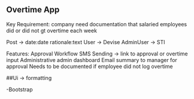 ## Overtime App

Key Requirement: company need documentation that salaried employees did or did not gt overtime each week

Post -> date:date rationale:text
User -> Devise
AdminUser -> STI

Features: 
Approval Workflow
SMS Sending -> link to approval or overtime input
Administrative admin dashboard
Email summary to manager for approval
Needs to be documented if employee did not log overtime

##Ui -> formatting

-Bootstrap
